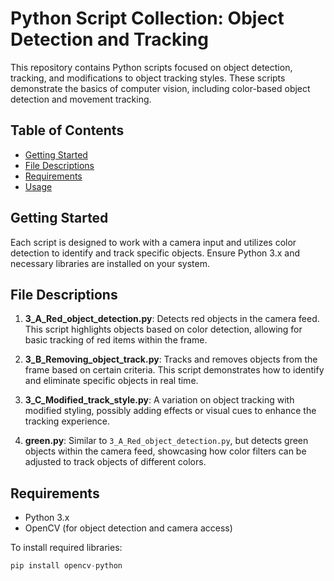 # Python Script Collection: Object Detection and Tracking

This repository contains Python scripts focused on object detection, tracking, and modifications to object tracking styles. These scripts demonstrate the basics of computer vision, including color-based object detection and movement tracking.

## Table of Contents

- [Getting Started](#getting-started)
- [File Descriptions](#file-descriptions)
- [Requirements](#requirements)
- [Usage](#usage)

## Getting Started

Each script is designed to work with a camera input and utilizes color detection to identify and track specific objects. Ensure Python 3.x and necessary libraries are installed on your system.

## File Descriptions

1. **3_A_Red_object_detection.py**: Detects red objects in the camera feed. This script highlights objects based on color detection, allowing for basic tracking of red items within the frame.

2. **3_B_Removing_object_track.py**: Tracks and removes objects from the frame based on certain criteria. This script demonstrates how to identify and eliminate specific objects in real time.

3. **3_C_Modified_track_style.py**: A variation on object tracking with modified styling, possibly adding effects or visual cues to enhance the tracking experience.

4. **green.py**: Similar to `3_A_Red_object_detection.py`, but detects green objects within the camera feed, showcasing how color filters can be adjusted to track objects of different colors.

## Requirements

- Python 3.x
- OpenCV (for object detection and camera access)

To install required libraries:

```python
pip install opencv-python
```